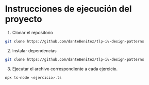 # Instrucciones de ejecución del proyecto

1. Clonar el repositorio

```bash
git clone https://github.com/danteBenitez/tlp-iv-design-patterns
```

2. Instalar dependencias

```bash
git clone https://github.com/danteBenitez/tlp-iv-design-patterns
```

3. Ejecutar el archivo correspondiente a cada ejercicio.

```bash
npx ts-node <ejercicio>.ts
```
